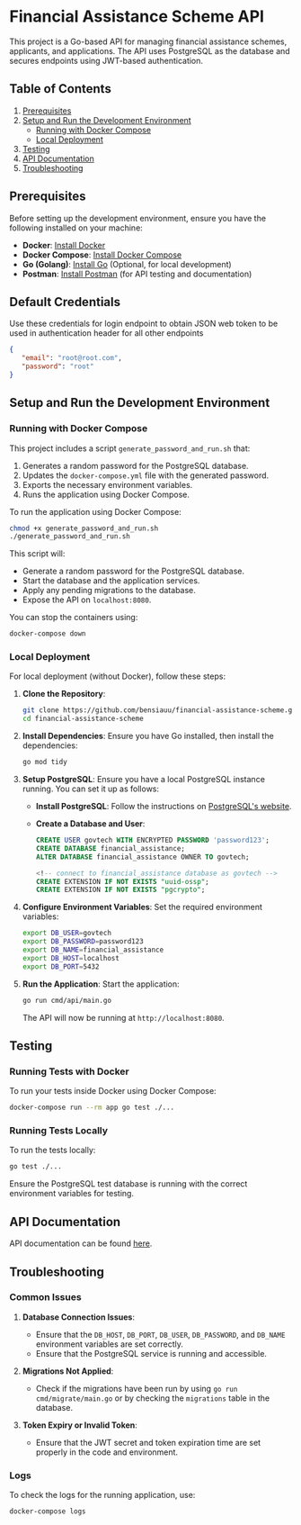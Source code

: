# Financial Assistance Scheme API

This project is a Go-based API for managing financial assistance schemes, applicants, and applications. The API uses PostgreSQL as the database and secures endpoints using JWT-based authentication.

## Table of Contents

1. [Prerequisites](#prerequisites)
2. [Setup and Run the Development Environment](#setup-and-run-the-development-environment)
   - [Running with Docker Compose](#running-with-docker-compose)
   - [Local Deployment](#local-deployment)
3. [Testing](#testing)
4. [API Documentation]()
5. [Troubleshooting](#troubleshooting)

## Prerequisites

Before setting up the development environment, ensure you have the following installed on your machine:

- **Docker**: [Install Docker](https://docs.docker.com/get-docker/)
- **Docker Compose**: [Install Docker Compose](https://docs.docker.com/compose/install/)
- **Go (Golang)**: [Install Go](https://golang.org/doc/install) (Optional, for local development)
- **Postman**: [Install Postman](https://www.postman.com/downloads/) (for API testing and documentation)


## Default Credentials
Use these credentials for login endpoint to obtain JSON web token to be used in authentication header for all other endpoints
```json
{
   "email": "root@root.com",
   "password": "root"
}
```

## Setup and Run the Development Environment

### Running with Docker Compose

This project includes a script `generate_password_and_run.sh` that:

1. Generates a random password for the PostgreSQL database.
2. Updates the `docker-compose.yml` file with the generated password.
3. Exports the necessary environment variables.
4. Runs the application using Docker Compose.

To run the application using Docker Compose:

```bash
chmod +x generate_password_and_run.sh
./generate_password_and_run.sh
```

This script will:

- Generate a random password for the PostgreSQL database.
- Start the database and the application services.
- Apply any pending migrations to the database.
- Expose the API on `localhost:8080`.

You can stop the containers using:

```bash
docker-compose down
```

### Local Deployment

For local deployment (without Docker), follow these steps:

1. **Clone the Repository**:

   ```bash
   git clone https://github.com/bensiauu/financial-assistance-scheme.git
   cd financial-assistance-scheme
   ```

2. **Install Dependencies**:
   Ensure you have Go installed, then install the dependencies:

   ```bash
   go mod tidy
   ```

3. **Setup PostgreSQL**:
   Ensure you have a local PostgreSQL instance running. You can set it up as follows:

   - **Install PostgreSQL**: Follow the instructions on [PostgreSQL's website](https://www.postgresql.org/download/).
   - **Create a Database and User**:

     ```sql
     CREATE USER govtech WITH ENCRYPTED PASSWORD 'password123';
     CREATE DATABASE financial_assistance;
     ALTER DATABASE financial_assistance OWNER TO govtech;

     <!-- connect to financial_assistance database as govtech -->
     CREATE EXTENSION IF NOT EXISTS "uuid-ossp";
     CREATE EXTENSION IF NOT EXISTS "pgcrypto";


     ```

4. **Configure Environment Variables**:
   Set the required environment variables:

   ```bash
   export DB_USER=govtech
   export DB_PASSWORD=password123
   export DB_NAME=financial_assistance
   export DB_HOST=localhost
   export DB_PORT=5432
   ```

5. **Run the Application**:
   Start the application:

   ```bash
   go run cmd/api/main.go
   ```

   The API will now be running at `http://localhost:8080`.

## Testing

### Running Tests with Docker

To run your tests inside Docker using Docker Compose:

```bash
docker-compose run --rm app go test ./...
```

### Running Tests Locally

To run the tests locally:

```bash
go test ./...
```

Ensure the PostgreSQL test database is running with the correct environment variables for testing.

## API Documentation

API documentation can be found [here](https://documenter.getpostman.com/view/8685199/2sAXjNYB7C).

## Troubleshooting

### Common Issues

1. **Database Connection Issues**:

   - Ensure that the `DB_HOST`, `DB_PORT`, `DB_USER`, `DB_PASSWORD`, and `DB_NAME` environment variables are set correctly.
   - Ensure that the PostgreSQL service is running and accessible.

2. **Migrations Not Applied**:

   - Check if the migrations have been run by using `go run cmd/migrate/main.go` or by checking the `migrations` table in the database.

3. **Token Expiry or Invalid Token**:
   - Ensure that the JWT secret and token expiration time are set properly in the code and environment.

### Logs

To check the logs for the running application, use:

```bash
docker-compose logs
```
